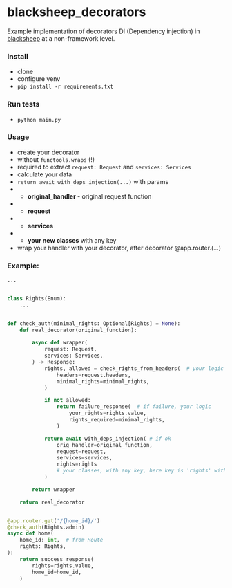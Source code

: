 # blacksheep_decorators
Example implementation of decorators DI (Dependency injection) in [blacksheep](https://github.com/Neoteroi/BlackSheep) at a non-framework level.

### Install
- clone
- configure venv
- `pip install -r requirements.txt`


### Run tests
- `python main.py`


### Usage
- create your decorator
- without `functools.wraps` (!)
- required to extract `request: Request` and `services: Services`
- calculate your data
- `return await with_deps_injection(...)` with params
- - **original_handler** - original request function
- - **request**
- - **services**
- - **your new classes** with any key
- wrap your handler with your decorator, after decorator @app.router.<method>(...)


### Example:
```python
...


class Rights(Enum):
	...


def check_auth(minimal_rights: Optional[Rights] = None):
	def real_decorator(original_function):
		
		async def wrapper(
			request: Request,
			services: Services,
		) -> Response:
			rights, allowed = check_rights_from_headers(  # your logic
				headers=request.headers,
				minimal_rights=minimal_rights,
			)

			if not allowed:
				return failure_response(  # if failure, your logic
					your_rights=rights.value,
					rights_required=minimal_rights,
				)

			return await with_deps_injection( # if ok
				orig_handler=original_function,
				request=request,
				services=services,
				rights=rights
				# your classes, with any key, here key is 'rights' with variable 'rights', that is 'Rights' class
			)

		return wrapper

	return real_decorator


@app.router.get('/{home_id}/')
@check_auth(Rights.admin)
async def home(
	home_id: int,  # from Route
	rights: Rights,
):
	return success_response(
		rights=rights.value,
		home_id=home_id,
	)


```
